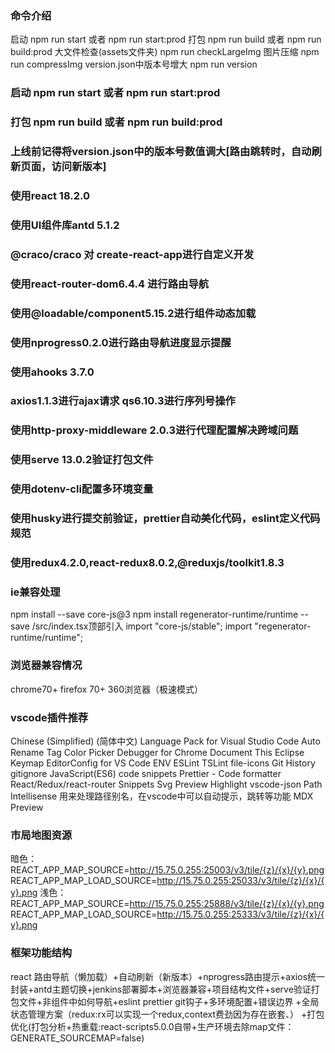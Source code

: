 ### 命令介绍
启动 npm run start 或者 npm run start:prod
打包 npm run build 或者 npm run build:prod
大文件检查(assets文件夹) npm run checkLargeImg
图片压缩 npm run compressImg
version.json中版本号增大 npm run version

### 启动 npm run start 或者 npm run start:prod

### 打包 npm run build 或者 npm run build:prod

### 上线前记得将version.json中的版本号数值调大[路由跳转时，自动刷新页面，访问新版本]

### 使用react 18.2.0

### 使用UI组件库antd 5.1.2

### @craco/craco 对 create-react-app进行自定义开发

### 使用react-router-dom6.4.4 进行路由导航

### 使用@loadable/component5.15.2进行组件动态加载

### 使用nprogress0.2.0进行路由导航进度显示提醒

### 使用ahooks 3.7.0

### axios1.1.3进行ajax请求 qs6.10.3进行序列号操作

### 使用http-proxy-middleware 2.0.3进行代理配置解决跨域问题

### 使用serve 13.0.2验证打包文件

### 使用dotenv-cli配置多环境变量

### 使用husky进行提交前验证，prettier自动美化代码，eslint定义代码规范

### 使用redux4.2.0,react-redux8.0.2,@reduxjs/toolkit1.8.3

### ie兼容处理

npm install --save core-js@3
npm install regenerator-runtime/runtime --save
/src/index.tsx顶部引入
import "core-js/stable";
import "regenerator-runtime/runtime";

### 浏览器兼容情况

chrome70+ firefox 70+ 360浏览器（极速模式）

### vscode插件推荐

Chinese (Simplified) (简体中文) Language Pack for Visual Studio Code
Auto Rename Tag
Color Picker
Debugger for Chrome
Document This
Eclipse Keymap
EditorConfig for VS Code
ENV
ESLint
TSLint
file-icons
Git History
gitignore
JavaScript(ES6) code snippets
Prettier - Code formatter
React/Redux/react-router Snippets
Svg Preview
Highlight
vscode-json
Path Intellisense 用来处理路径别名，在vscode中可以自动提示，跳转等功能
MDX Preview

### 市局地图资源

暗色：
REACT_APP_MAP_SOURCE=<http://15.75.0.255:25003/v3/tile/{z}/{x}/{y}.png>
REACT_APP_MAP_LOAD_SOURCE=<http://15.75.0.255:25033/v3/tile/{z}/{x}/{y}.png>
浅色：
REACT_APP_MAP_SOURCE=<http://15.75.0.255:25888/v3/tile/{z}/{x}/{y}.png>
REACT_APP_MAP_LOAD_SOURCE=<http://15.75.0.255:25333/v3/tile/{z}/{x}/{y}.png>

### 框架功能结构

react
路由导航（懒加载）+自动刷新（新版本）+nprogress路由提示+axios统一封装+antd主题切换+jenkins部署脚本+浏览器兼容+项目结构文件+serve验证打包文件+非组件中如何导航+eslint prettier git钩子+多环境配置+错误边界
+全局状态管理方案（redux:rx可以实现一个redux,context费劲因为存在嵌套、）
+打包优化(打包分析+热重载:react-scripts5.0.0自带+生产环境去除map文件：GENERATE_SOURCEMAP=false)
